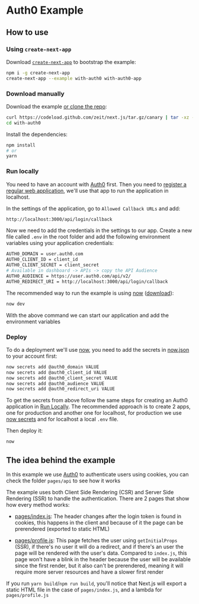 # Auth0 Example

## How to use

### Using `create-next-app`

Download [`create-next-app`](https://github.com/segmentio/create-next-app) to bootstrap the example:

```bash
npm i -g create-next-app
create-next-app --example with-auth0 with-auth0-app
```

### Download manually

Download the example [or clone the repo](https://github.com/zeit/next.js):

```bash
curl https://codeload.github.com/zeit/next.js/tar.gz/canary | tar -xz --strip=2 next.js-canary/examples/with-auth0
cd with-auth0
```

Install the dependencies:

```bash
npm install
# or
yarn
```

### Run locally

You need to have an account with [Auth0](https://auth0.com/signup) first. Then you need to [register a regular web application](https://auth0.com/docs/dashboard/guides/applications/register-app-regular-web), we'll use that app to run the application in localhost.

In the settings of the application, go to `Allowed Callback URLs` and add:

```bash
http://localhost:3000/api/login/callback
```

Now we need to add the credentials in the settings to our app. Create a new file called `.env` in the root folder and add the following environment variables using your application credentials:

```bash
AUTH0_DOMAIN = user.auth0.com
AUTH0_CLIENT_ID = client_id
AUTH0_CLIENT_SECRET = client_secret
# Available in dashboard -> APIs -> copy the API Audience
AUTH0_AUDIENCE = https://user.auth0.com/api/v2/
AUTH0_REDIRECT_URI = http://localhost:3000/api/login/callback
```

The recommended way to run the example is using [now](https://zeit.co/now) ([download](https://zeit.co/download)):

```bash
now dev
```

With the above command we can start our application and add the environment variables

### Deploy

To do a deployment we'll use [now](https://zeit.co/now), you need to add the secrets in [now.json](./now.json) to your account first:

```bash
now secrets add @auth0_domain VALUE
now secrets add @auth0_client_id VALUE
now secrets add @auth0_client_secret VALUE
now secrets add @auth0_audience VALUE
now secrets add @auth0_redirect_uri VALUE
```

To get the secrets from above follow the same steps for creating an Auth0 application in [Run Locally](#run-locally). The recommended approach is to create 2 apps, one for production and another one for localhost, for production we use [now secrets](https://zeit.co/docs/v2/environment-variables-and-secrets) and for localhost a local `.env` file.

Then deploy it:

```bash
now
```

## The idea behind the example

In this example we use [Auth0](https://auth0.com) to authenticate users using cookies, you can check the folder `pages/api` to see how it works

The example uses both Client Side Rendering (CSR) and Server Side Rendering (SSR) to handle the authentication. There are 2 pages that show how every method works:

- [pages/index.js](./pages/index.js): The header changes after the login token is found in cookies, this happens in the client and because of it the page can be prerendered (exported to static HTML)

- [pages/profile.js](./pages/profile.js): This page fetches the user using `getInitialProps` (SSR), if there's no user it will do a redirect, and if there's an user the page will be rendered with the user's data. Compared to `index.js`, this page won't have a blink in the header because the user will be available since the first render, but it also can't be prerendered, meaning it will require more server resources and have a slower first render

If you run `yarn build`/`npm run build`, you'll notice that Next.js will export a static HTML file in the case of `pages/index.js`, and a lambda for `pages/profile.js`
